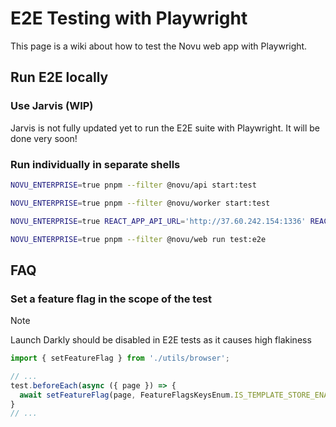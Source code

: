 # E2E Testing with Playwright

This page is a wiki about how to test the Novu web app with Playwright.

## Run E2E locally

### Use Jarvis (WIP)

Jarvis is not fully updated yet to run the E2E suite with Playwright. It will be done very soon!

### Run individually in separate shells

```bash
NOVU_ENTERPRISE=true pnpm --filter @novu/api start:test

NOVU_ENTERPRISE=true pnpm --filter @novu/worker start:test

NOVU_ENTERPRISE=true REACT_APP_API_URL='http://37.60.242.154:1336' REACT_APP_LAUNCH_DARKLY_CLIENT_SIDE_ID='' pnpm --filter @novu/web start

NOVU_ENTERPRISE=true pnpm --filter @novu/web run test:e2e
```

## FAQ

### Set a feature flag in the scope of the test

> [!NOTE]
> Launch Darkly should be disabled in E2E tests as it causes high flakiness

```ts
import { setFeatureFlag } from './utils/browser';

// ...
test.beforeEach(async ({ page }) => {
  await setFeatureFlag(page, FeatureFlagsKeysEnum.IS_TEMPLATE_STORE_ENABLED, true);
}
// ...
```
